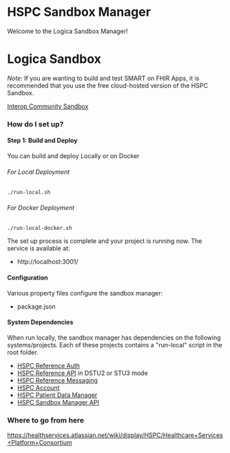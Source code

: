 # HSPC Sandbox Manager

Welcome to the Logica Sandbox Manager!  

# Logica Sandbox

*Note:* If you are wanting to build and test SMART on FHIR Apps, it is recommended that you use the free cloud-hosted version of the HSPC Sandbox.

[Interop Community Sandbox](https://sandbox.interop.community)

### How do I set up? ###


#### Step 1: Build and Deploy ####

You can build and deploy Locally or on Docker

###### For Local Deployment
    ./run-local.sh

###### For Docker Deployment ####

    ./run-local-docker.sh

The set up process is complete and your project is running now.  The service is available at:
* http://localhost:3001/

#### Configuration ####

Various property files configure the sandbox manager:

 * package.json

#### System Dependencies ####
When run locally, the sandbox manager has dependencies on the following systems/projects.  Each of these projects contains a "run-local" script in the root folder.

 * [HSPC Reference Auth](https://bitbucket.org/hspconsortium/reference-auth)
 * [HSPC Reference API](https://bitbucket.org/hspconsortium/reference-api) in DSTU2 or STU3 mode
 * [HSPC Reference Messaging](https://bitbucket.org/hspconsortium/reference-messaging)
 * [HSPC Account](https://bitbucket.org/hspconsortium/account)
 * [HSPC Patient Data Manager](https://bitbucket.org/hspconsortium/patient-data-manager)
 * [HSPC Sandbox Manager API](https://bitbucket.org/hspconsortium/sandbox-manager-api)

### Where to go from here ###
https://healthservices.atlassian.net/wiki/display/HSPC/Healthcare+Services+Platform+Consortium
